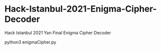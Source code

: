 # Hack-Istanbul-2021-Enigma-Cipher-Decoder

Hack Istanbul 2021 Yarı Final Enigma Cipher Decoder

python3 enigmaCipher.py
